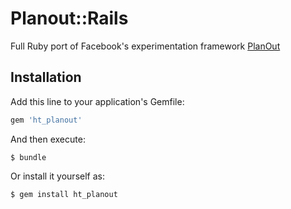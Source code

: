 # Planout::Rails

Full Ruby port of Facebook's experimentation framework [PlanOut](https://github.com/jerry-uejio/ht_planout)

## Installation

Add this line to your application's Gemfile:

```ruby
gem 'ht_planout'
```

And then execute:

    $ bundle

Or install it yourself as:

    $ gem install ht_planout
